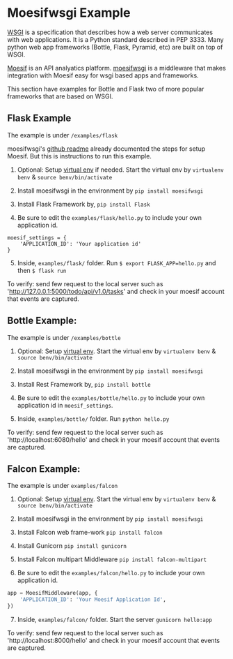 # Moesifwsgi Example

[WSGI](https://wsgi.readthedocs.io/en/latest/) is a specification that describes
how a web server communicates with web applications. It is a Python standard
described in PEP 3333. Many python web app frameworks (Bottle, Flask, Pyramid, etc)
are built on top of WSGI.

[Moesif](https://www.moesif.com) is an API analyatics platform. [moesifwsgi](https://github.com/Moesif/moesifwsgi)
is a middleware that makes integration with Moesif easy for wsgi based apps and frameworks.

This section have examples for Bottle and Flask two of more popular frameworks
that are based on WSGI.

## Flask Example

The example is under `/examples/flask`

moesifwsgi's [github readme](https://github.com/Moesif/moesifwsgi) already documented
the steps for setup Moesif. But this is instructions to run this example.

1. Optional: Setup [virtual env](https://virtualenv.pypa.io/en/stable/) if needed.
Start the virtual env by `virtualenv benv` & `source benv/bin/activate`

2. Install moesifwsgi in the environment by `pip install moesifwsgi`

3. Install Flask Framework by, `pip install Flask`

4. Be sure to edit the `examples/flask/hello.py` to include your own application id.

```
moesif_settings = {
    'APPLICATION_ID': 'Your application id'
}
```

5. Inside, `examples/flask/` folder. Run `$ export FLASK_APP=hello.py` and then `$ flask run`

To verify: send few request to the local server such as 'http://127.0.0.1:5000/todo/api/v1.0/tasks' and
check in your moesif account that events are captured.


## Bottle Example:

The example is under `/examples/bottle`

1. Optional: Setup [virtual env](https://virtualenv.pypa.io/en/stable/).
Start the virtual env by `virtualenv benv` & `source benv/bin/activate`

2. Install moesifwsgi in the environment by `pip install moesifwsgi`

3. Install Rest Framework by, `pip install bottle`

4. Be sure to edit the `examples/bottle/hello.py` to include your own application id in `moesif_settings`.

5. Inside, `examples/bottle/` folder. Run `python hello.py`

To verify: send few request to the local server such as 'http://localhost:6080/hello' and
check in your moesif account that events are captured.


## Falcon Example:

The example is under `examples/falcon`

1. Optional: Setup [virtual env](https://virtualenv.pypa.io/en/stable/).
Start the virtual env by `virtualenv benv` & `source benv/bin/activate`

2. Install moesifwsgi in the environment by `pip install moesifwsgi`

3. Install Falcon web frame-work `pip install falcon`

4. Install Gunicorn `pip install gunicorn`

5. Install Falcon multipart Middleware `pip install falcon-multipart`

6. Be sure to edit the `examples/falcon/hello.py` to include your own application id.

```python
app = MoesifMiddleware(app, {
    'APPLICATION_ID': 'Your Moesif Application Id',
})
```

7. Inside, `examples/falcon/` folder. Start the server `gunicorn hello:app`

To verify: send few request to the local server such as 'http://localhost:8000/hello' and
check in your moesif account that events are captured.
